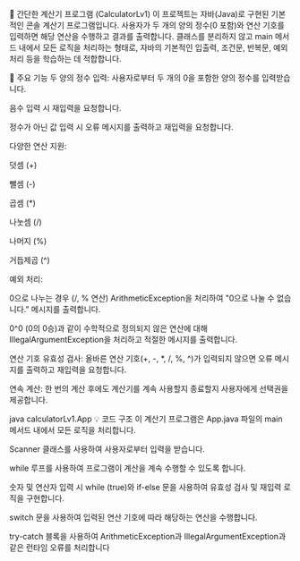 🔢 간단한 계산기 프로그램 (CalculatorLv1)
이 프로젝트는 자바(Java)로 구현된 기본적인 콘솔 계산기 프로그램입니다. 사용자가 두 개의 양의 정수(0 포함)와 연산 기호를 입력하면 해당 연산을 수행하고 결과를 출력합니다. 클래스를 분리하지 않고 main 메서드 내에서 모든 로직을 처리하는 형태로, 자바의 기본적인 입출력, 조건문, 반복문, 예외 처리 등을 학습하는 데 적합합니다.

🌟 주요 기능
두 양의 정수 입력: 사용자로부터 두 개의 0을 포함한 양의 정수를 입력받습니다.

음수 입력 시 재입력을 요청합니다.

정수가 아닌 값 입력 시 오류 메시지를 출력하고 재입력을 요청합니다.

다양한 연산 지원:

덧셈 (+)

뺄셈 (-)

곱셈 (*)

나눗셈 (/)

나머지 (%)

거듭제곱 (^)

예외 처리:

0으로 나누는 경우 (/, % 연산) ArithmeticException을 처리하여 "0으로 나눌 수 없습니다." 메시지를 출력합니다.

0^0 (0의 0승)과 같이 수학적으로 정의되지 않은 연산에 대해 IllegalArgumentException을 처리하고 적절한 메시지를 출력합니다.

연산 기호 유효성 검사: 올바른 연산 기호(+, -, *, /, %, ^)가 입력되지 않으면 오류 메시지를 출력하고 재입력을 요청합니다.

연속 계산: 한 번의 계산 후에도 계산기를 계속 사용할지 종료할지 사용자에게 선택권을 제공합니다.


java calculatorLv1.App
💡 코드 구조
이 계산기 프로그램은 App.java 파일의 main 메서드 내에서 모든 로직을 처리합니다.

Scanner 클래스를 사용하여 사용자로부터 입력을 받습니다.

while 루프를 사용하여 프로그램이 계산을 계속 수행할 수 있도록 합니다.

숫자 및 연산자 입력 시 while (true)와 if-else 문을 사용하여 유효성 검사 및 재입력 로직을 구현합니다.

switch 문을 사용하여 입력된 연산 기호에 따라 해당하는 연산을 수행합니다.

try-catch 블록을 사용하여 ArithmeticException과 IllegalArgumentException과 같은 런타임 오류를 처리합니다
